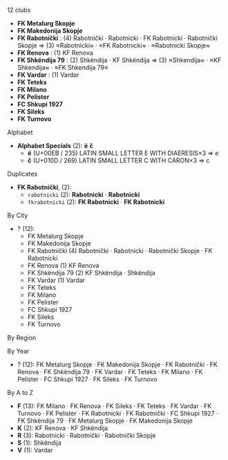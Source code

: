 12 clubs

- **FK Metalurg Skopje**
- **FK Makedonija Skopje**
- **FK Rabotnički** : (4) Rabotnički · Rabotnicki · FK Rabotnicki · Rabotnički Skopje ⇒ (3) ≈Rabotnicki≈ · ≈FK Rabotnicki≈ · ≈Rabotnicki Skopje≈
- **FK Renova** : (1) KF Renova
- **FK Shkëndija 79** : (2) Shkëndija · KF Shkëndija ⇒ (3) ≈Shkendija≈ · ≈KF Shkendija≈ · ≈FK Shkendija 79≈
- **FK Vardar** : (1) Vardar
- **FK Teteks**
- **FK Milano**
- **FK Pelister**
- **FC Shkupi 1927**
- **FK Sileks**
- **FK Turnovo**




Alphabet

- **Alphabet Specials** (2):  **ë**  **č** 
  - **ë** (U+00EB / 235) LATIN SMALL LETTER E WITH DIAERESIS×3 ⇒ e
  - **č** (U+010D / 269) LATIN SMALL LETTER C WITH CARON×3 ⇒ c




Duplicates

- **FK Rabotnički**,  (2):
  - `rabotnicki` (2): **Rabotnicki** · **Rabotnicki**
  - `fkrabotnicki` (2): **FK Rabotnicki** · **FK Rabotnicki**




By City

- ? (12): 
  - FK Metalurg Skopje 
  - FK Makedonija Skopje 
  - FK Rabotnički  (4) Rabotnički · Rabotnicki · Rabotnički Skopje · FK Rabotnicki
  - FK Renova  (1) KF Renova
  - FK Shkëndija 79  (2) KF Shkëndija · Shkëndija
  - FK Vardar  (1) Vardar
  - FK Teteks 
  - FK Milano 
  - FK Pelister 
  - FC Shkupi 1927 
  - FK Sileks 
  - FK Turnovo 




By Region





By Year

- ? (12):   FK Metalurg Skopje · FK Makedonija Skopje · FK Rabotnički · FK Renova · FK Shkëndija 79 · FK Vardar · FK Teteks · FK Milano · FK Pelister · FC Shkupi 1927 · FK Sileks · FK Turnovo






By A to Z

- **F** (13): FK Milano · FK Renova · FK Sileks · FK Teteks · FK Vardar · FK Turnovo · FK Pelister · FK Rabotnicki · FK Rabotnički · FC Shkupi 1927 · FK Shkëndija 79 · FK Metalurg Skopje · FK Makedonija Skopje
- **K** (2): KF Renova · KF Shkëndija
- **R** (3): Rabotnicki · Rabotnički · Rabotnički Skopje
- **S** (1): Shkëndija
- **V** (1): Vardar




